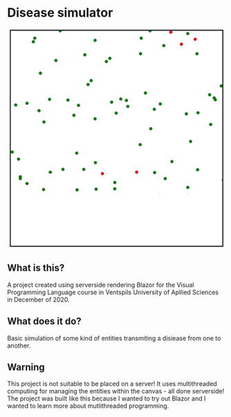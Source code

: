 # Disease simulator

![Canvas screenshot](docs/canvas.png)

## What is this?

A project created using serverside rendering Blazor for the Visual
Programming Language course in Ventspils University of Apllied Sciences
in December of 2020.


## What does it do?

Basic simulation of some kind of entities transmiting a disiease from
one to another.


## Warning

This project is not suitable to be placed on a server! It uses
multithreaded computing for managing the entities within the canvas - all
done serverside! The project was built like this because I wanted to try
out Blazor and I wanted to learn more about mutlithreaded programming.

